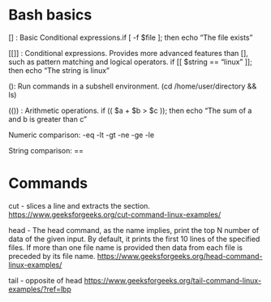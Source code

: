 # Bash basics
[] : Basic Conditional expressions.if [ -f $file ]; then echo “The file exists”

[[]] : Conditional expressions. Provides more advanced features than [], such as pattern matching and logical operators. if [[ $string == “linux” ]]; then echo “The string is linux”

(): Run commands in a subshell environment. (cd /home/user/directory && ls)

(()) : Arithmetic operations. if (( $a + $b > $c )); then echo “The sum of a and b is greater than c”

Numeric comparison: -eq -lt -gt -ne -ge -le 

String comparison: ==

# Commands

cut - slices a line and extracts the section. https://www.geeksforgeeks.org/cut-command-linux-examples/

head - The head command, as the name implies, print the top N number of data of the given input. By default, it prints the first 10 lines of the specified files. If more than one file name is provided then data from each file is preceded by its file name. https://www.geeksforgeeks.org/head-command-linux-examples/

tail - opposite of head 
https://www.geeksforgeeks.org/tail-command-linux-examples/?ref=lbp

